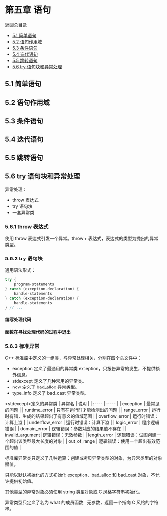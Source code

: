 # 第五章 语句

[返回总目录](../../README.md)

+ [5.1 简单语句](#5.1-简单语句)
+ [5.2 语句作用域](#5.2-语句作用域)
+ [5.3 条件语句](#5.3-条件语句)
+ [5.4 迭代语句](#5.4-迭代语句)
+ [5.5 跳转语句](#5.5-跳转语句)
+ [5.6 try 语句块和异常处理](#5.6-try-语句块和异常处理)

## 5.1 简单语句

## 5.2 语句作用域

## 5.3 条件语句

## 5.4 迭代语句

## 5.5 跳转语句

## 5.6 try 语句块和异常处理

异常处理：

+ throw 表达式
+ try 语句块
+ 一套异常类

### 5.6.1 throw 表达式

使用 throw 表达式引发一个异常。throw + 表达式，表达式的类型为抛出的异常类型。

### 5.6.2 try 语句块

通用语法形式：

```C++
try {
    program-statements
} catch (exception-declaration) {
    handle-statements
} catch (exception-declaration) {
    handle-statements
} // ...
```

#### 编写处理代码

#### 函数在寻找处理代码的过程中退出

### 5.6.3 标准异常

C++ 标准库中定义的一组类，与异常处理相关，分别在四个头文件中：

+ exception 定义了最通用的异常类 exception，只报告异常的发生，不提供额外信息。
+ stdexcept 定义了几种常用的异常类。
+ new 定义了 bad_alloc 异常类型。
+ type_info 定义了 bad_cast 异常类型。

<stdexcept\>定义的异常类
| 异常名 | 说明 |
| :---- | :---- |
| exception | 最常见的问题 |
| runtime_error | 只有在运行时才能检测出的问题 |
| range_error | 运行时有错，生成的结果超出了有意义的值域范围 |
| overflow_error | 运行时错误：计算上溢 |
| underflow_error | 运行时错误：计算下溢 |
| logic_error | 程序逻辑错误 |
| domain_error | 逻辑错误：参数对应的结果值不存在 |
| invalid_argument |逻辑错误：无效参数 |
| length_error | 逻辑错误：试图创建一个超出该类型最大长度的对象 |
| out_of_range | 逻辑错误：使用一个超出有效范围的值 |

标准库异常类只定义了几种运算：创建或拷贝异常类型的对象，为异常类型的对象赋值。

只能以默认初始化的方式初始化 exception、bad_alloc 和 bad_cast 对象，不允许提供初始值。

其他类型的异常对象必须使用 string 类型对象或 C 风格字符串初始化。

异常类型只定义了名为 what 的成员函数，无参数，返回一个指向 C 风格的字符串。
